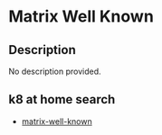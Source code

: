 # Matrix Well Known

## Description

No description provided.

## k8 at home search

- [matrix-well-known](https://nanne.dev/k8s-at-home-search/#/matrix-well-known)
